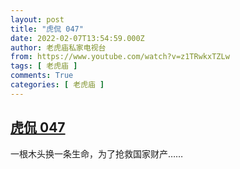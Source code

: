 ```yaml
---
layout: post
title: "虎侃 047"
date: 2022-02-07T13:54:59.000Z
author: 老虎庙私家电视台
from: https://www.youtube.com/watch?v=z1TRwkxTZLw
tags: [ 老虎庙 ]
comments: True
categories: [ 老虎庙 ]
---
```

<!--1644242099000-->
[虎侃 047](https://www.youtube.com/watch?v=z1TRwkxTZLw)
------

<div>
一根木头换一条生命，为了抢救国家财产……
</div>
